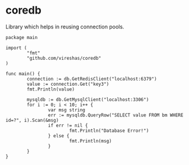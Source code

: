 coredb
======

Library which helps in reusing connection pools.

    package main
    
    import (
            "fmt"
            "github.com/vireshas/coredb"
    )
    
    func main() {
            connection := db.GetRedisClient("localhost:6379")
            value := connection.Get("key3")
            fmt.Println(value)
    
            mysqldb := db.GetMysqlClient("localhost:3306")
            for i := 0; i < 10; i++ {
                    var msg string
                    err := mysqldb.QueryRow("SELECT value FROM bm WHERE id=?", i).Scan(&msg)
                    if err != nil {
                            fmt.Println("Database Error!")
                    } else {
                            fmt.Println(msg)
                    }
            }
    }
